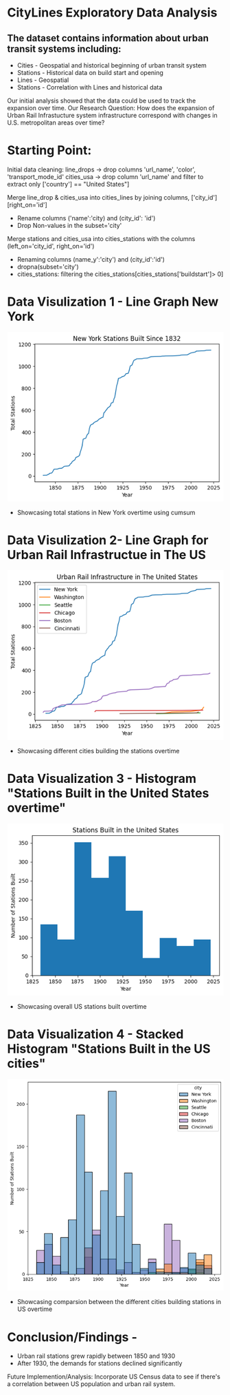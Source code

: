 # CityLines Exploratory Data Analysis

## The dataset contains information about urban transit systems including:

* Cities - Geospatial and historical beginning of urban transit system
* Stations - Historical data on build start and opening
* Lines - Geospatial 
* Stations - Correlation with Lines and historical data


Our initial analysis showed that the data could be used to track the expansion over time. Our Research Question: How does the expansion of Urban Rail Infrastucture system infrastructure correspond with changes in U.S. metropolitan areas over time?


# Starting Point: 

Initial data cleaning:
line_drops ->  drop columns 'url_name', 'color', 'transport_mode_id'
cities_usa -> drop column 'url_name' and filter to extract only ['country'] == "United States"] 

Merge line_drop & cities_usa into cities_lines by joining columns, ['city_id'] [right_on='id'] 
* Rename columns ('name':'city) and (city_id': 'id')
* Drop Non-values in the subset='city'


Merge stations and cities_usa into cities_stations with the columns (left_on='city_id', right_on='id')
* Renaming columns (name_y':'city') and (city_id':'id')
* dropna(subset='city')
* cities_stations: filtering the cities_stations[cities_stations['buildstart']> 0]


# Data Visulization 1 - Line Graph New York 
![Bar](Images/New%20York%20Line%20Graph.png)

- Showcasing total stations in New York overtime using cumsum


# Data Visulization  2- Line Graph for Urban Rail Infrastructue in The US
![Cities](Images/cities_over_time.png)

- Showcasing different cities building the stations overtime

# Data Visualization 3 - Histogram "Stations Built in the United States overtime"
![Stations](Images/cities_hist.png)

- Showcasing overall US stations built overtime

# Data Visualization 4 - Stacked Histogram "Stations Built in the US cities"
![Stacked Stations](Images/stacked_hist.png)

- Showcasing comparsion between the different cities building stations in US overtime

# Conclusion/Findings -  
* Urban rail stations grew rapidly between 1850 and 1930
* After 1930, the demands for stations declined significantly


Future Implemention/Analysis: Incorporate US Census data to see if there's a correlation between US population and urban rail system.
